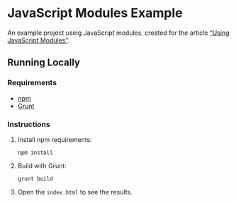 # JavaScript Modules Example

An example project using JavaScript modules, created for the article [“Using JavaScript Modules”](https://ntdln.com/2017/07/25/using-javascript-modules/).

## Running Locally

### Requirements

- [npm](https://www.npmjs.com/)
- [Grunt](https://gruntjs.com/)

### Instructions

1. Install npm requirements:

    `npm install`

2. Build with Grunt:

    `grunt build`

3. Open the `index.html` to see the results.
